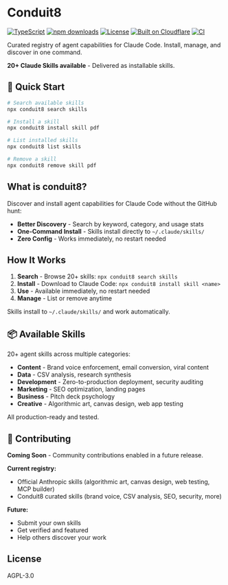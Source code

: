 # Conduit8

[![TypeScript](https://img.shields.io/badge/TypeScript-007ACC?logo=typescript&logoColor=white)](https://www.typescriptlang.org/)
[![npm downloads](https://img.shields.io/npm/dm/conduit8)](https://www.npmjs.com/package/conduit8)
[![License](https://img.shields.io/badge/license-AGPL--3.0-blue.svg)](LICENSE)
[![Built on Cloudflare](https://img.shields.io/badge/Built%20on-Cloudflare-F38020?logo=cloudflare&logoColor=white)](https://www.cloudflare.com/)
[![CI](https://github.com/conduit8/conduit8/actions/workflows/ci.yml/badge.svg)](https://github.com/conduit8/conduit8/actions/workflows/ci.yml)

Curated registry of agent capabilities for Claude Code. Install, manage, and discover in one command.

**20+ Claude Skills available** - Delivered as installable skills.

## 🚀 Quick Start

```bash
# Search available skills
npx conduit8 search skills

# Install a skill
npx conduit8 install skill pdf

# List installed skills
npx conduit8 list skills

# Remove a skill
npx conduit8 remove skill pdf
```

## What is conduit8?

Discover and install agent capabilities for Claude Code without the GitHub hunt:

- **Better Discovery** - Search by keyword, category, and usage stats
- **One-Command Install** - Skills install directly to `~/.claude/skills/`
- **Zero Config** - Works immediately, no restart needed

## How It Works

1. **Search** - Browse 20+ skills: `npx conduit8 search skills`
2. **Install** - Download to Claude Code: `npx conduit8 install skill <name>`
3. **Use** - Available immediately, no restart needed
4. **Manage** - List or remove anytime

Skills install to `~/.claude/skills/` and work automatically.

## 📦 Available Skills

20+ agent skills across multiple categories:

- **Content** - Brand voice enforcement, email conversion, viral content
- **Data** - CSV analysis, research synthesis
- **Development** - Zero-to-production deployment, security auditing
- **Marketing** - SEO optimization, landing pages
- **Business** - Pitch deck psychology
- **Creative** - Algorithmic art, canvas design, web app testing

All production-ready and tested.

## 🤝 Contributing

**Coming Soon** - Community contributions enabled in a future release.

**Current registry:**
- Official Anthropic skills (algorithmic art, canvas design, web testing, MCP builder)
- Conduit8 curated skills (brand voice, CSV analysis, SEO, security, more)

**Future:**
- Submit your own skills
- Get verified and featured
- Help others discover your work

## License

AGPL-3.0
